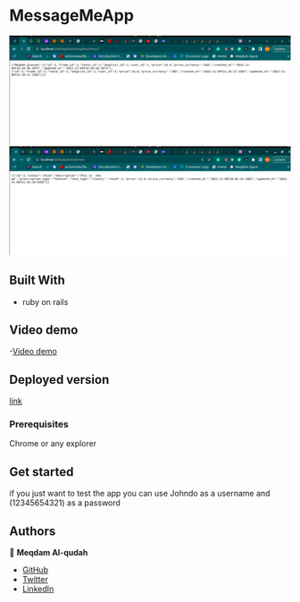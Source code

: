 # MessageMeApp
![screenshot](./Capture.png)
![screenshot](./Capture1.png)



## Built With
- ruby on rails
## Video demo
-[Video demo](https://www.loom.com/share/f54a646d8a994914a7e3bd44fec3f6de)
## Deployed version

  [link](https://mysite-s43s.onrender.com/login)

### Prerequisites

Chrome or any explorer
## Get started 
  if you just want to test the app you can use Johndo as a username and (12345654321) as a password
## Authors

👤 **Meqdam Al-qudah**

- [GitHub](https://github.com/MeqdamAlqudah)
- [Twitter](https://twitter.com/MeqdamQudah)
- [LinkedIn](www.linkedin.com/in/meqdam-al-qudah-7514a21b5)

